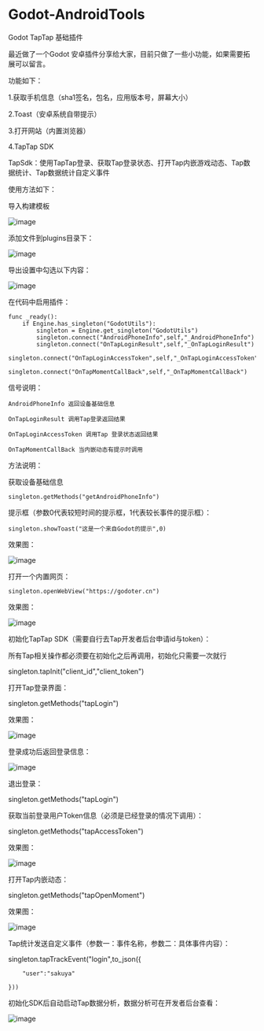 # Godot-AndroidTools
Godot TapTap 基础插件

最近做了一个Godot 安卓插件分享给大家，目前只做了一些小功能，如果需要拓展可以留言。

功能如下：

1.获取手机信息（sha1签名，包名，应用版本号，屏幕大小）

2.Toast（安卓系统自带提示）

3.打开网站（内置浏览器）

4.TapTap SDK

   TapSdk：使用TapTap登录、获取Tap登录状态、打开Tap内嵌游戏动态、Tap数据统计、Tap数据统计自定义事件

使用方法如下：

导入构建模板

![image](https://godoter.cn/assets/files/2022-01-06/1641447607-529202-image.png)

添加文件到plugins目录下：

![image](https://godoter.cn/assets/files/2022-01-06/1641447649-785628-image.png)

导出设置中勾选以下内容：

![image](https://godoter.cn/assets/files/2022-01-06/1641447686-489526-image.png)

在代码中启用插件：
```
func _ready():
	if Engine.has_singleton("GodotUtils"):
		singleton = Engine.get_singleton("GodotUtils")
		singleton.connect("AndroidPhoneInfo",self,"_AndroidPhoneInfo")
		singleton.connect("OnTapLoginResult",self,"_OnTapLoginResult")
		singleton.connect("OnTapLoginAccessToken",self,"_OnTapLoginAccessToken")
		singleton.connect("OnTapMomentCallBack",self,"_OnTapMomentCallBack")
```

信号说明：
```
AndroidPhoneInfo 返回设备基础信息

OnTapLoginResult 调用Tap登录返回结果

OnTapLoginAccessToken 调用Tap 登录状态返回结果

OnTapMomentCallBack 当内嵌动态有提示时调用
```

方法说明：

获取设备基础信息
```
singleton.getMethods("getAndroidPhoneInfo")
```
提示框（参数0代表较短时间的提示框，1代表较长事件的提示框）：
```
singleton.showToast("这是一个来自Godot的提示",0) 
```
效果图：

![image](https://godoter.cn/assets/files/2022-01-06/1641448006-25628-73cb08574c53f1b2348370485985532.jpg)

打开一个内置网页：
```
singleton.openWebView("https://godoter.cn")
```
效果图：

![image](https://godoter.cn/assets/files/2022-01-06/1641448225-983191-95f0e7aadae141b3693a947cee24d23.jpg)

初始化TapTap SDK（需要自行去Tap开发者后台申请id与token）：

所有Tap相关操作都必须要在初始化之后再调用，初始化只需要一次就行

singleton.tapInit("client_id","client_token")

打开Tap登录界面：

singleton.getMethods("tapLogin")

效果图：

![image](https://godoter.cn/assets/files/2022-01-06/1641449271-670667-e53ca1897c6a512f9d9b0f01e8235cf.jpg)

登录成功后返回登录信息：

![image](https://godoter.cn/assets/files/2022-01-06/1641449288-434140-0a2874e5143b7a4efb2a73055e31ba6.jpg)

退出登录：

singleton.getMethods("tapLogin")

获取当前登录用户Token信息（必须是已经登录的情况下调用）：

singleton.getMethods("tapAccessToken")

效果图：

![image](https://godoter.cn/assets/files/2022-01-06/1641449342-790941-85fe602ff9ae486682b23522aa2a3c9.jpg)

打开Tap内嵌动态：

singleton.getMethods("tapOpenMoment")

效果图：

![image](https://godoter.cn/assets/files/2022-01-06/1641449373-699519-157545d4b8e162e163672a4d00ef2e7.jpg)

Tap统计发送自定义事件（参数一：事件名称，参数二：具体事件内容）：

singleton.tapTrackEvent("login",to_json({

		"user":"sakuya"

	}))

初始化SDK后自动启动Tap数据分析，数据分析可在开发者后台查看：

![image](https://godoter.cn/assets/files/2022-01-06/1641449537-182885-image.png)
